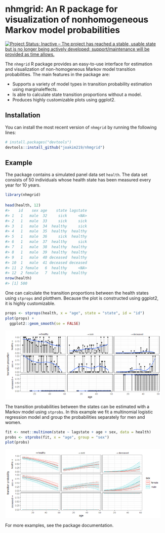 
<!-- README.md is generated from README.Rmd. Please edit that file -->

# nhmgrid: An R package for visualization of nonhomogeneous Markov model probabilities

<!-- badges: start -->

[![Project Status: Inactive – The project has reached a stable, usable
state but is no longer being actively developed; support/maintenance
will be provided as time
allows.](https://www.repostatus.org/badges/latest/inactive.svg)](https://www.repostatus.org/#inactive)
<!-- badges: end -->

The `nhmgrid` R package provides an easy-to-use interface for estimation
and visualization of non-homogeneous Markov model transition
probabilities. The main features in the package are:

- Supports a variety of model types in transition probability estimation
  using marginaleffects.
- Is able to calculate state transition proportions without a model.
- Produces highly customizable plots using ggplot2.

## Installation

You can install the most recent version of `nhmgrid` by running the
following lines:

``` r
# install.packages("devtools")
devtools::install_github("joakim219/nhmgrid")
```

## Example

The package contains a simulated panel data set `health`. The data set
consists of 50 individuals whose health state has been measured every
year for 10 years.

``` r
library(nhmgrid)

head(health, 12)
#>    id    sex age    state lagstate
#> 1   1   male  32     sick     <NA>
#> 2   1   male  33     sick     sick
#> 3   1   male  34  healthy     sick
#> 4   1   male  35  healthy  healthy
#> 5   1   male  36     sick  healthy
#> 6   1   male  37  healthy     sick
#> 7   1   male  38  healthy  healthy
#> 8   1   male  39  healthy  healthy
#> 9   1   male  40 deceased  healthy
#> 10  1   male  41 deceased deceased
#> 11  2 female   6  healthy     <NA>
#> 12  2 female   7  healthy  healthy
nrow(health)
#> [1] 500
```

One can calculate the transition proportions between the health states
using `stprops` and plotthem. Because the plot is constructed using
ggplot2, it is highly customizable.

``` r
props <- stprops(health, x = "age", state = "state", id = "id")
plot(props) +
  ggplot2::geom_smooth(se = FALSE)
```

<img src="man/figures/README-props-1.png" style="display: block; margin: auto;" />

The transition probabilities between the states can be estimated with a
Markov model using `stprobs`. In this example we fit a multinomial
logistic regression model and group the probabilities separately for men
and women.

``` r
fit <- nnet::multinom(state ~ lagstate + age + sex, data = health)
probs <- stprobs(fit, x = "age", group = "sex")
plot(probs)
```

<img src="man/figures/README-probs-1.png" style="display: block; margin: auto;" />

For more examples, see the package documentation.
